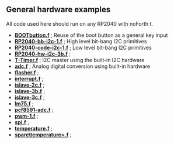 ## General hardware examples

All code used here should run on any RP2040 with noForth t.

- [****BOOTbutton.f****](BOOTbutton.f) ; Reuse of the boot button as a general key input
- [****RP2040-bb-i2c-1.f****](RP2040-bb-i2c-1.f) ; High level bit-bang I2C primitives
- [****RP2040-code-i2c-1.f****](RP2040-code-i2c-1.f) ; Low level bit-bang I2C primitives
- [****RP2040-hw-i2c-3b.f****](RP2040-hw-i2c-3b.f) ; 
- [****T-Timer.f****](T-Timer.f) ; I2C master using the built-in I2C hardware 
- [****adc.f****](adc.f) ; Analog digital conversion using built-in hardware
- [****flasher.f****](flasher.f) ; 
- [****interrupt.f****](interrupt) ;
- [****islave-2c.f****](islace-2c.f) ;
- [****islave-3b.f****](islave-3b.f) ;
- [****islave-3c.f****](islave-3c.f) ;
- [****lm75.f****](lm75.f) ;
- [****pcf8591-adc.f****](pcf8591-adc.f) ;
- [****pwm-1.f****](pwm-1.f) ;
- [****spi.f****](spi.f) ;
- [****temperature.f****](temperature.f) ;
- [****spare\temperature+.f****](spare\temperature+.f) ;
